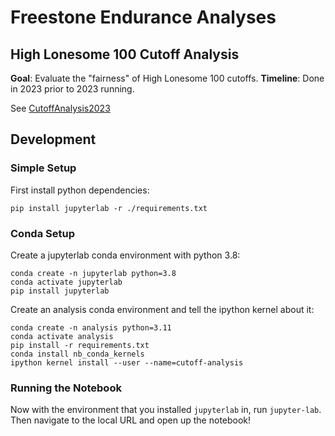 # Freestone Endurance Analyses

## High Lonesome 100 Cutoff Analysis

**Goal**: Evaluate the "fairness" of High Lonesome 100 cutoffs.
**Timeline**: Done in 2023 prior to 2023 running.

See [CutoffAnalysis2023](analyses/CutoffAnalysis2023.ipynb)

## Development ##

### Simple Setup ###

First install python dependencies:

```
pip install jupyterlab -r ./requirements.txt
```

### Conda Setup ###

Create a jupyterlab conda environment with python 3.8:

```
conda create -n jupyterlab python=3.8
conda activate jupyterlab
pip install jupyterlab
```

Create an analysis conda environment and tell the ipython kernel about it:

```
conda create -n analysis python=3.11
conda activate analysis
pip install -r requirements.txt
conda install nb_conda_kernels
ipython kernel install --user --name=cutoff-analysis
```

### Running the Notebook ###

Now with the environment that you installed `jupyterlab` in, run `jupyter-lab`. Then navigate to the local URL and open up the notebook!
